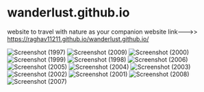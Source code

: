 # wanderlust.github.io
website to travel with nature as your companion
website link--->> https://raghav11211.github.io/wanderlust.github.io/

![Screenshot (1997)](https://user-images.githubusercontent.com/84472787/179608221-23e5d8b1-11a8-4fca-897b-e5a777119324.png)
![Screenshot (2009)](https://user-images.githubusercontent.com/84472787/179608255-ab0f94dc-4106-49fa-8f07-54d464257720.png)
![Screenshot (2000)](https://user-images.githubusercontent.com/84472787/179608337-76afffed-c723-4762-86d0-deb06ef6aa2a.png)
![Screenshot (1999)](https://user-images.githubusercontent.com/84472787/179608354-7c2b8841-a285-4199-8f3e-b5e0a3e7b7df.png)
![Screenshot (1998)](https://user-images.githubusercontent.com/84472787/179608360-ce454087-f1f0-4ee8-8d79-01f203896ea6.png)
![Screenshot (2006)](https://user-images.githubusercontent.com/84472787/179608284-2d9359b4-3132-4f6c-871c-ecba91b46e62.png)
![Screenshot (2005)](https://user-images.githubusercontent.com/84472787/179608303-28d61b39-6ac9-4cae-b250-7956984c7520.png)
![Screenshot (2004)](https://user-images.githubusercontent.com/84472787/179608310-005ca1df-a66c-408d-8b5c-fbef36d26bd9.png)
![Screenshot (2003)](https://user-images.githubusercontent.com/84472787/179608319-3cf3930d-6268-4590-ad8c-9130d38eabbb.png)
![Screenshot (2002)](https://user-images.githubusercontent.com/84472787/179608325-679185d5-0558-4ca2-84da-48e7c38645db.png)
![Screenshot (2001)](https://user-images.githubusercontent.com/84472787/179608330-8bc88145-b89e-41a0-a5d7-c5e9eeb553a9.png)
![Screenshot (2008)](https://user-images.githubusercontent.com/84472787/179608261-4161d4eb-6fbd-4354-a483-22b658395b50.png)
![Screenshot (2007)](https://user-images.githubusercontent.com/84472787/179608263-8fc7153a-db7b-4197-9f26-cbcdadc8ac5e.png)
